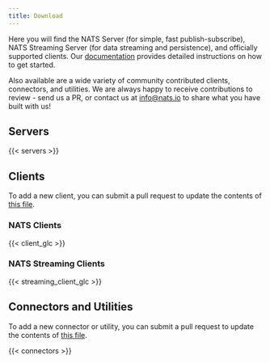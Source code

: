 ```yaml
---
title: Download
---
```


Here you will find the NATS Server (for simple, fast publish-subscribe), NATS Streaming Server (for data streaming and persistence), and officially supported clients. Our [documentation](https://docs.nats.io) provides detailed instructions on how to get started.

Also available are a wide variety of community contributed clients, connectors, and utilities. We are always happy to receive contributions to review - send us a PR, or contact us at [info@nats.io](mailto:info@nats.io) to share what you have built with us!

## Servers

{{< servers >}}

## Clients
To add a new client, you can submit a pull request to update the contents of [this file](https://github.com/nats-io/nats-site/blob/master/data/addons.toml).

### NATS Clients
{{< client_glc >}}

### NATS Streaming Clients
{{< streaming_client_glc >}}

## Connectors and Utilities

To add a new connector or utility, you can submit a pull request to update the contents of [this file](https://github.com/nats-io/nats-site/blob/master/data/addons.toml).

{{< connectors >}}


